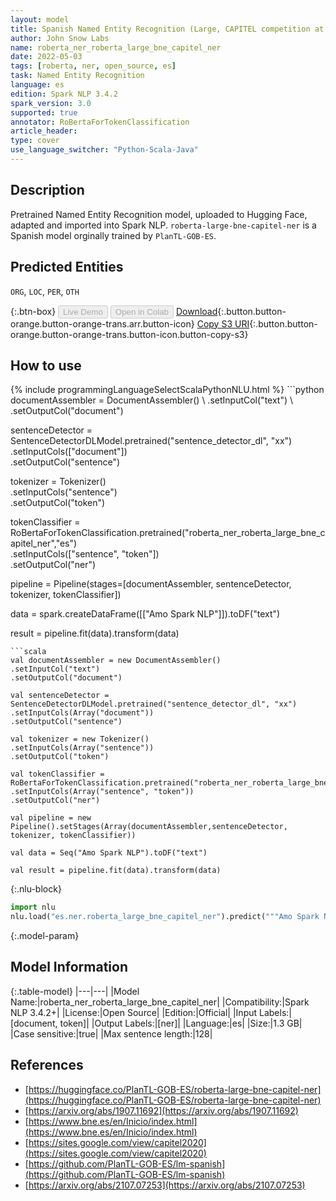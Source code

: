 ```yaml
---
layout: model
title: Spanish Named Entity Recognition (Large, CAPITEL competition at IberLEF 2020 dataset)
author: John Snow Labs
name: roberta_ner_roberta_large_bne_capitel_ner
date: 2022-05-03
tags: [roberta, ner, open_source, es]
task: Named Entity Recognition
language: es
edition: Spark NLP 3.4.2
spark_version: 3.0
supported: true
annotator: RoBertaForTokenClassification
article_header:
type: cover
use_language_switcher: "Python-Scala-Java"
---
```


## Description

Pretrained Named Entity Recognition model, uploaded to Hugging Face, adapted and imported into Spark NLP. `roberta-large-bne-capitel-ner` is a Spanish model orginally trained by `PlanTL-GOB-ES`.

## Predicted Entities

`ORG`, `LOC`, `PER`, `OTH`

{:.btn-box}
<button class="button button-orange" disabled>Live Demo</button>
<button class="button button-orange" disabled>Open in Colab</button>
[Download](https://s3.amazonaws.com/auxdata.johnsnowlabs.com/public/models/roberta_ner_roberta_large_bne_capitel_ner_es_3.4.2_3.0_1651593572235.zip){:.button.button-orange.button-orange-trans.arr.button-icon}
[Copy S3 URI](s3://auxdata.johnsnowlabs.com/public/models/roberta_ner_roberta_large_bne_capitel_ner_es_3.4.2_3.0_1651593572235.zip){:.button.button-orange.button-orange-trans.button-icon.button-copy-s3}

## How to use



<div class="tabs-box" markdown="1">
{% include programmingLanguageSelectScalaPythonNLU.html %}
```python
documentAssembler = DocumentAssembler() \
.setInputCol("text") \
.setOutputCol("document")

sentenceDetector = SentenceDetectorDLModel.pretrained("sentence_detector_dl", "xx")\
.setInputCols(["document"])\
.setOutputCol("sentence")

tokenizer = Tokenizer() \
.setInputCols("sentence") \
.setOutputCol("token")

tokenClassifier = RoBertaForTokenClassification.pretrained("roberta_ner_roberta_large_bne_capitel_ner","es") \
.setInputCols(["sentence", "token"]) \
.setOutputCol("ner")

pipeline = Pipeline(stages=[documentAssembler, sentenceDetector, tokenizer, tokenClassifier])

data = spark.createDataFrame([["Amo Spark NLP"]]).toDF("text")

result = pipeline.fit(data).transform(data)
```
```scala
val documentAssembler = new DocumentAssembler() 
.setInputCol("text") 
.setOutputCol("document")

val sentenceDetector = SentenceDetectorDLModel.pretrained("sentence_detector_dl", "xx")
.setInputCols(Array("document"))
.setOutputCol("sentence")

val tokenizer = new Tokenizer() 
.setInputCols(Array("sentence"))
.setOutputCol("token")

val tokenClassifier = RoBertaForTokenClassification.pretrained("roberta_ner_roberta_large_bne_capitel_ner","es") 
.setInputCols(Array("sentence", "token")) 
.setOutputCol("ner")

val pipeline = new Pipeline().setStages(Array(documentAssembler,sentenceDetector, tokenizer, tokenClassifier))

val data = Seq("Amo Spark NLP").toDF("text")

val result = pipeline.fit(data).transform(data)
```


{:.nlu-block}
```python
import nlu
nlu.load("es.ner.roberta_large_bne_capitel_ner").predict("""Amo Spark NLP""")
```

</div>

{:.model-param}
## Model Information

{:.table-model}
|---|---|
|Model Name:|roberta_ner_roberta_large_bne_capitel_ner|
|Compatibility:|Spark NLP 3.4.2+|
|License:|Open Source|
|Edition:|Official|
|Input Labels:|[document, token]|
|Output Labels:|[ner]|
|Language:|es|
|Size:|1.3 GB|
|Case sensitive:|true|
|Max sentence length:|128|

## References

- [https://huggingface.co/PlanTL-GOB-ES/roberta-large-bne-capitel-ner](https://huggingface.co/PlanTL-GOB-ES/roberta-large-bne-capitel-ner)
- [https://arxiv.org/abs/1907.11692](https://arxiv.org/abs/1907.11692)
- [https://www.bne.es/en/Inicio/index.html](https://www.bne.es/en/Inicio/index.html)
- [https://sites.google.com/view/capitel2020](https://sites.google.com/view/capitel2020)
- [https://github.com/PlanTL-GOB-ES/lm-spanish](https://github.com/PlanTL-GOB-ES/lm-spanish)
- [https://arxiv.org/abs/2107.07253](https://arxiv.org/abs/2107.07253)